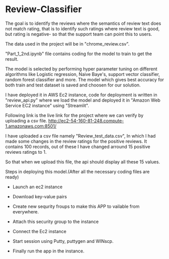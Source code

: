 # Review-Classifier
The goal is to identify the reviews where the semantics of review text does not match rating, that is to identify such ratings where review text is good, but rating is negative- so that the support team can point this to users.

The data used in the project will be in "chrome_review.csv".

"Part_1_2nd.ipynb" file contains coding for the model to train to get the result.

The model is selected by performing hyper parameter tuning on different algorithms like Logistic regression, Naive Baye's, support vector classifier, random forest classifier and more. The model which gives best accuracy for both train and test dataset is saved and choosen for our solution.

I have deployed it in AWS Ec2 instance, code for deployment is written in "review_api.py" where we load the model and deployed it in "Amazon Web Service EC2 instance" using "Streamlit".

Following link is the live link for the project where we can verify by uploading a csv file.
http://ec2-54-160-81-248.compute-1.amazonaws.com:8501/

I have uploaded a csv file namely "Review_test_data.csv", In which I had made some changes in the review ratings for the positive reviews. It contains 100 records, out of these I have changed arround 15 positive reviews ratings to 1.

So that when we upload this file, the api should display all these 15 values.

Steps in deploying this model.(After all the necessary coding files are ready)

  * Launch an ec2 instance

  * Download key-value pairs
  
  * Create new sequrity froups to make this APP to vailable from everywhere.
  
  * Attach this security group to the instance
  
  * Connect the Ec2 instance
  
  * Start session using Putty, puttygen and WINscp.
  
  * Finally run the app in the instance.
